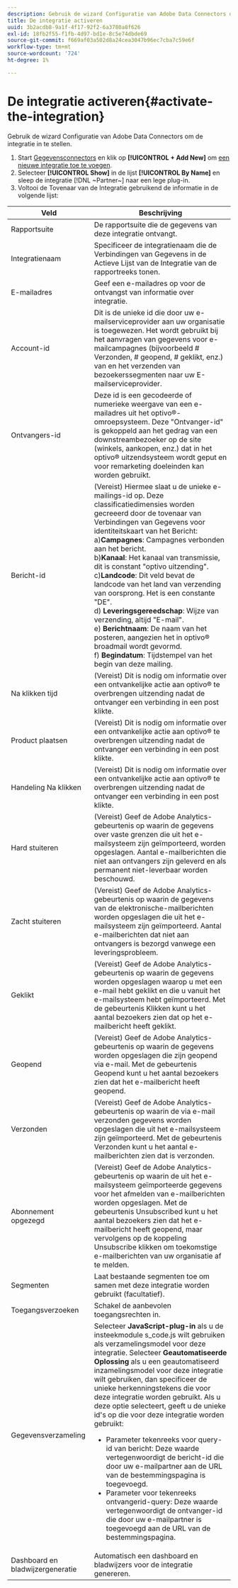 ```yaml
---
description: Gebruik de wizard Configuratie van Adobe Data Connectors om de integratie in te stellen.
title: De integratie activeren
uuid: 3b2acdb8-9a1f-4f17-92f2-6a3780a8f626
exl-id: 18fb2f55-f1fb-4d97-bd1e-8c5e74dbde69
source-git-commit: f669af03a502d8a24cea3047b96ec7cba7c59e6f
workflow-type: tm+mt
source-wordcount: '724'
ht-degree: 1%

---
```


# De integratie activeren{#activate-the-integration}

Gebruik de wizard Configuratie van Adobe Data Connectors om de integratie in te stellen.

1. Start [Gegevensconnectors](https://experienceleague.adobe.com/docs/analytics/import/dataconnectors/getting-started-data-connectors.html) en klik op **[!UICONTROL + Add New]** om [een nieuwe integratie toe te voegen](https://experienceleague.adobe.com/docs/analytics/import/dataconnectors/getting-started-data-connectors.html).
1. Selecteer **[!UICONTROL Show]** in de lijst **[!UICONTROL By Name]** en sleep de integratie [!DNL ~Partner~] naar een lege plug-in.
1. Voltooi de Tovenaar van de Integratie gebruikend de informatie in de volgende lijst:

| Veld | Beschrijving |
|--- |--- |
| Rapportsuite | De rapportsuite die de gegevens van deze integratie ontvangt. |
| Integratienaam | Specificeer de integratienaam die de Verbindingen van Gegevens in de Actieve Lijst van de Integratie van de rapportreeks tonen. |
| E-mailadres | Geef een e-mailadres op voor de ontvangst van informatie over integratie. |
| Account-id | Dit is de unieke id die door uw e-mailserviceprovider aan uw organisatie is toegewezen. Het wordt gebruikt bij het aanvragen van gegevens voor e-mailcampagnes (bijvoorbeeld # Verzonden, # geopend, # geklikt, enz.) van en het verzenden van bezoekerssegmenten naar uw E-mailserviceprovider. |
| Ontvangers-id | Deze id is een gecodeerde of numerieke weergave van een e-mailadres uit het optivo®-omroepsysteem. Deze &quot;Ontvanger-id&quot; is gekoppeld aan het gedrag van een downstreambezoeker op de site (winkels, aankopen, enz.) dat in het optivo® uitzendsysteem wordt geput en voor remarketing doeleinden kan worden gebruikt. |
| Bericht-id | (Vereist) Hiermee slaat u de unieke e-mailings-id op. Deze classificatiedimensies worden gecreeerd door de tovenaar van Verbindingen van Gegevens voor identiteitskaart van het Bericht: <br>a)**Campagnes**: Campagnes verbonden aan het bericht. <br>b)**Kanaal**: Het kanaal van transmissie, dit is constant &quot;optivo uitzending&quot;. <br>c)**Landcode**: Dit veld bevat de landcode van het land van verzending van oorsprong. Het is een constante &quot;DE&quot;. <br>d)  **Leveringsgereedschap**: Wijze van verzending, altijd &quot;E-mail&quot;.<br> e)  **Berichtnaam**: De naam van het posteren, aangezien het in optivo® broadmail wordt gevormd. <br>f)  **Begindatum**: Tijdstempel van het begin van deze mailing. |
| Na klikken tijd | (Vereist) Dit is nodig om informatie over een ontvankelijke actie aan optivo® te overbrengen uitzending nadat de ontvanger een verbinding in een post klikte. |
| Product plaatsen | (Vereist) Dit is nodig om informatie over een ontvankelijke actie aan optivo® te overbrengen uitzending nadat de ontvanger een verbinding in een post klikte. |
| Handeling Na klikken | (Vereist) Dit is nodig om informatie over een ontvankelijke actie aan optivo® te overbrengen uitzending nadat de ontvanger een verbinding in een post klikte. |
| Hard stuiteren | (Vereist) Geef de Adobe Analytics-gebeurtenis op waarin de gegevens over vaste grenzen die uit het e-mailsysteem zijn geïmporteerd, worden opgeslagen. Aantal e-mailberichten die niet aan ontvangers zijn geleverd en als permanent niet-leverbaar worden beschouwd. |
| Zacht stuiteren | (Vereist) Geef de Adobe Analytics-gebeurtenis op waarin de gegevens van de elektronische-mailberichten worden opgeslagen die uit het e-mailsysteem zijn geïmporteerd. Aantal e-mailberichten dat niet aan ontvangers is bezorgd vanwege een leveringsprobleem. |
| Geklikt | (Vereist) Geef de Adobe Analytics-gebeurtenis op waarin de gegevens worden opgeslagen waarop u met een e-mail hebt geklikt en die u vanuit het e-mailsysteem hebt geïmporteerd. Met de gebeurtenis Klikken kunt u het aantal bezoekers zien dat op het e-mailbericht heeft geklikt. |
| Geopend | (Vereist) Geef de Adobe Analytics-gebeurtenis op waarin de gegevens worden opgeslagen die zijn geopend via e-mail. Met de gebeurtenis Geopend kunt u het aantal bezoekers zien dat het e-mailbericht heeft geopend. |
| Verzonden | (Vereist) Geef de Adobe Analytics-gebeurtenis op waarin de via e-mail verzonden gegevens worden opgeslagen die uit het e-mailsysteem zijn geïmporteerd. Met de gebeurtenis Verzonden kunt u het aantal e-mailberichten zien dat is verzonden. |
| Abonnement opgezegd | (Vereist) Geef de Adobe Analytics-gebeurtenis op waarin de uit het e-mailsysteem geïmporteerde gegevens voor het afmelden van e-mailberichten worden opgeslagen. Met de gebeurtenis Unsubscribed kunt u het aantal bezoekers zien dat het e-mailbericht heeft geopend, maar vervolgens op de koppeling Unsubscribe klikken om toekomstige e-mailberichten van uw organisatie af te melden. |
| Segmenten | Laat bestaande segmenten toe om samen met deze integratie worden gebruikt (facultatief). |
| Toegangsverzoeken | Schakel de aanbevolen toegangsrechten in. |
| Gegevensverzameling | Selecteer **JavaScript-plug-in** als u de insteekmodule s_code.js wilt gebruiken als verzamelingsmodel voor deze integratie. Selecteer **Geautomatiseerde Oplossing** als u een geautomatiseerd inzamelingsmodel voor deze integratie wilt gebruiken, dan specificeer de unieke herkenningstekens die voor deze integratie worden gebruikt. Als u deze optie selecteert, geeft u de unieke id&#39;s op die voor deze integratie worden gebruikt:<ul><li>Parameter tekenreeks voor query-id van bericht: Deze waarde vertegenwoordigt de bericht-id die door uw e-mailpartner aan de URL van de bestemmingspagina is toegevoegd.</li><li>Parameter voor tekenreeks ontvangerid-query: Deze waarde vertegenwoordigt de ontvanger-id die door uw e-mailpartner is toegevoegd aan de URL van de bestemmingspagina.</li></ul> |
| Dashboard en bladwijzergeneratie | Automatisch een dashboard en bladwijzers voor de integratie genereren. |
